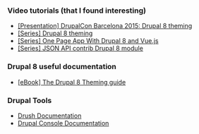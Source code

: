 ### Video tutorials (that I found interesting)
- [[Presentation] DrupalCon Barcelona 2015: Drupal 8 theming](https://youtu.be/1m6WR7e7qwU)
- [[Series] Drupal 8 theming](http://watch-learn.com/series/drupal-8-theming)
- [[Series] One Page App With Drupal 8 and Vue.js](http://watch-learn.com/series/one-page-app-with-drupal-8-and-vue-js)
- [[Series] JSON API contrib Drupal 8 module](https://www.youtube.com/playlist?list=PLZOQ_ZMpYrZsyO-3IstImK1okrpfAjuMZ)

### Drupal 8 useful documentation
- [[eBook] The Drupal 8 Theming guide](http://sqndr.github.io/d8-theming-guide/index.html)

### Drupal Tools
- [Drush Documentation](http://www.drush.org/en/master/)
- [Drupal Console Documentation](https://hechoendrupal.gitbooks.io/drupal-console/content/en/index.html)
